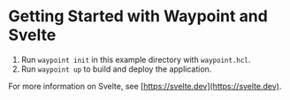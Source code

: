 # Getting Started with Waypoint and Svelte

1. Run `waypoint init` in this example directory with `waypoint.hcl`.
1. Run `waypoint up` to build and deploy the application.

For more information on Svelte, see [https://svelte.dev](https://svelte.dev).

